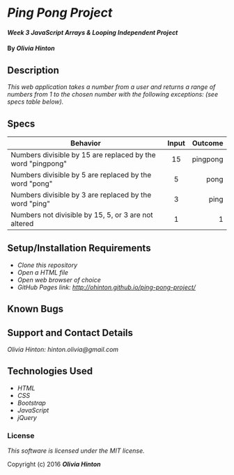 # _Ping Pong Project_

#### _Week 3 JavaScript Arrays & Looping Independent Project_

#### By _Olivia Hinton_

## Description

_This web application takes a number from a user and returns a range of numbers from 1 to the chosen number with the following exceptions: (see specs table below)._

## Specs
| Behavior        | Input           | Outcome  |
| ------------- |:-------------:| -----:|
| Numbers divisible by 15 are replaced by the word "pingpong"| 15 | pingpong |
| Numbers divisible by 5 are replaced by the word "pong" | 5 | pong
| Numbers divisible by 3 are replaced by the word "ping" | 3 | ping |
| Numbers not divisible by 15, 5, or 3 are not altered| 1 | 1 |

## Setup/Installation Requirements

* _Clone this repository_
* _Open a HTML file_
* _Open web browser of choice_
* _GitHub Pages link: http://ohinton.github.io/ping-pong-project/_

## Known Bugs



## Support and Contact Details

_Olivia Hinton: hinton.olivia@gmail.com_

## Technologies Used

* _HTML_
* _CSS_
* _Bootstrap_
* _JavaScript_
* _jQuery_

### License

*This software is licensed under the MIT license.*

Copyright (c) 2016 **_Olivia Hinton_**
